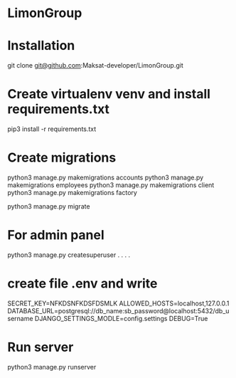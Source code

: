 # LimonGroup

# Installation 
git clone git@github.com:Maksat-developer/LimonGroup.git

# Create virtualenv venv and install requirements.txt
pip3 install -r requirements.txt

# Create migrations
python3 manage.py makemigrations accounts
python3 manage.py makemigrations employees
python3 manage.py makemigrations client
python3 manage.py makemigrations factory

python3 manage.py migrate

# For admin panel 
python3 manage.py createsuperuser
.
.
.
.

# create file .env and write 

SECRET_KEY=NFKDSNFKDSFDSMLK
ALLOWED_HOSTS=localhost,127.0.0.1
DATABASE_URL=postgresql://db_name:sb_password@localhost:5432/db_username
DJANGO_SETTINGS_MODLE=config.settings
DEBUG=True

# Run server 
python3 manage.py runserver


